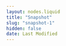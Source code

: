 ```yaml
---
layout: nodes.liquid
title: "Snapshot"
slug: "snapshot-1"
hidden: false
date: Last Modified
---
```

